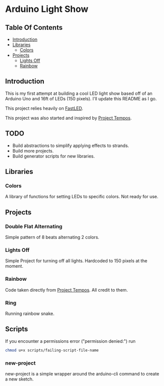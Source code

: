 Arduino Light Show
=======

## Table Of Contents
* [Introduction](#introduction)
* [Libraries](#libraries)
  * [Colors](#colors)
* [Projects](#projects)
  * [Lights Off](#lights-off)
  * [Rainbow](#rainbow)

## Introduction

This is my first attempt at building a cool LED light show based off of an
Arduino Uno and 16ft of LEDs (150 pixels). I'll update this README as I go.

This project relies heavily on [FastLED](https://github.com/FastLED/FastLED).

This project was also started and inspired by [Project Tempos](https://www.temposlighting.com/guides/how-to-add-custom-leds-to-any-project).

## TODO

* Build abstractions to simplify applying effects to strands.
* Build more projects.
* Build generator scripts for new libraries.

## Libraries

### Colors

A library of functions for setting LEDs to specific colors. Not ready for use.

## Projects

### Double Flat Alternating

Simple pattern of 8 beats alternating 2 colors.

### Lights Off

Simple Project for turning off all lights. Hardcoded to 150 pixels at the
moment.

### Rainbow

Code taken directly from [Project Tempos](https://www.temposlighting.com/guides/how-to-add-custom-leds-to-any-project). All credit to them.

### Ring

Running rainbow snake.

## Scripts

  If you encounter a permissions error ("permission denied:") run
```sh
chmod u+x scripts/failing-script-file-name
```

### new-project

new-project is a simple wrapper around the arduino-cli command to create a new
sketch.